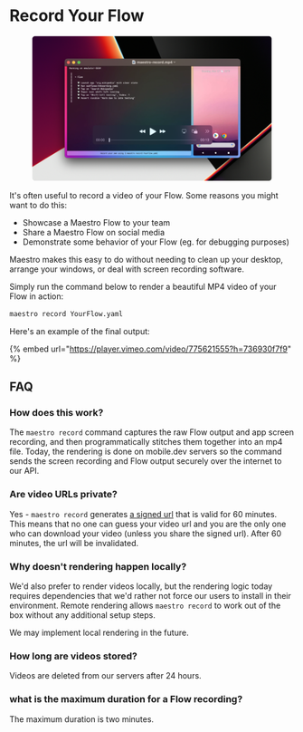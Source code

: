 # Record Your Flow

<figure><img src="../.gitbook/assets/maestro-record-cover.png" alt=""><figcaption></figcaption></figure>

It's often useful to record a video of your Flow. Some reasons you might want to
do this:

- Showcase a Maestro Flow to your team
- Share a Maestro Flow on social media
- Demonstrate some behavior of your Flow (eg. for debugging purposes)

Maestro makes this easy to do without needing to clean up your desktop, arrange
your windows, or deal with screen recording software.

Simply run the command below to render a beautiful MP4 video of your Flow in
action:

```bash
maestro record YourFlow.yaml
```

Here's an example of the final output:

{% embed url="https://player.vimeo.com/video/775621555?h=736930f7f9" %}

## FAQ

### How does this work?

The `maestro record` command captures the raw Flow output and app screen
recording, and then programmatically stitches them together into an mp4 file.
Today, the rendering is done on mobile.dev servers so the command sends the
screen recording and Flow output securely over the internet to our API.

### Are video URLs private?

Yes - `maestro record` generates [a signed url](https://cloud.google.com/storage/docs/access-control/signed-urls) that is valid for 60 minutes. This means that no one can guess your video url and you are the only one who can download your video (unless you share the signed url). After 60 minutes, the url will be invalidated.

### Why doesn't rendering happen locally?

We'd also prefer to render videos locally, but the rendering logic today
requires dependencies that we'd rather not force our users to install in their
environment. Remote rendering allows `maestro record` to work out of the box
without any additional setup steps.


We may implement local rendering in the future.

### How long are videos stored?

Videos are deleted from our servers after 24 hours.

### what is the maximum duration for a Flow recording?

The maximum duration is two minutes.



